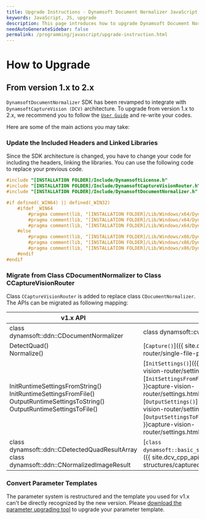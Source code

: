 ```yaml
---
title: Upgrade Instructions - Dynamsoft Document Normalizer JavaScript Edition
keywords: JavaScript, JS, upgrade
description: This page introduces how to upgrade Dynamsoft Document Normalizer
needAutoGenerateSidebar: false
permalink: /programming/javascript/upgrade-instruction.html
---
```


# How to Upgrade

## From version 1.x to 2.x

`DynamsoftDocumentNormalizer` SDK has been revamped to integrate with `DynamsoftCaptureVision (DCV)` architecture. To upgrade from version 1.x to 2.x, we recommend you to follow the [`User Guide`](user-guide/getting-started.md) and re-write your codes.

Here are some of the main actions you may take:

### Update the Included Headers and Linked Libraries

Since the SDK architecture is changed, you have to change your code for including the headers, linking the libraries. You can use the following code to replace your previous code.

```cpp
#include "[INSTALLATION FOLDER]/Include/DynamsoftLicense.h"
#include "[INSTALLATION FOLDER]/Include/DynamsoftCaptureVisionRouter.h"
#include "[INSTALLATION FOLDER]/Include/DynamsoftDocumentNormalizer.h"

#if defined(_WIN64) || defined(_WIN32)
    #ifdef _WIN64
        #pragma comment(lib, "[INSTALLATION FOLDER]/Lib/Windows/x64/DynamsoftLicensex64.lib")
        #pragma comment(lib, "[INSTALLATION FOLDER]/Lib/Windows/x64/DynamsoftCaptureVisionRouterx64.lib")
        #pragma comment(lib, "[INSTALLATION FOLDER]/Lib/Windows/x64/DynamsoftDocumentNormalizerx64.lib")
    #else
        #pragma comment(lib, "[INSTALLATION FOLDER]/Lib/Windows/x86/DynamsoftLicensex86.lib")
        #pragma comment(lib, "[INSTALLATION FOLDER]/Lib/Windows/x86/DynamsoftCaptureVisionRouterx86.lib")
        #pragma comment(lib, "[INSTALLATION FOLDER]/Lib/Windows/x86/DynamsoftDocumentNormalizerx86.lib")
    #endif
#endif
```

### Migrate from Class CDocumentNormalizer to Class CCaptureVisionRouter

Class `CCaptureVisionRouter` is added to replace class `CDocumentNormalizer`. The APIs can be migrated as following mapping:

| v1.x API | v2.x API |
| --- | --- |
| class dynamsoft::ddn::CDocumentNormalizer | class dynamsoft::cvr::CCaptureVisionRouter |
| DetectQuad()<br>Normalize() | [`Capture()`]({{ site.dcv_cpp_api }}capture-vision-router/single-file-processing.md#capture) |
| InitRuntimeSettingsFromString()<br>InitRuntimeSettingsFromFile()<br>OutputRuntimeSettingsToString()<br>OutputRuntimeSettingsToFile() | [`InitSettings()`]({{ site.dcv_cpp_api }}capture-vision-router/settings.html#initsettings)<br>[`InitSettingsFromFile()`]({{ site.dcv_cpp_api }}capture-vision-router/settings.html#initsettingsfromfile)<br>[`OutputSettings()`]({{ site.dcv_cpp_api }}capture-vision-router/settings.html#outputsettings)<br>[`OutputSettingsToFile()`]({{ site.dcv_cpp_api }}capture-vision-router/settings.html#outputsettingstofile) |
| class dynamsoft::ddn::CDetectedQuadResultArray<br>class dynamsoft::ddn::CNormalizedImageResult | [`class dynamsoft::basic_structures::CCapturedResultArray`]({{ site.dcv_cpp_api }}core/basic-structures/captured-result-array.html) |

### Convert Parameter Templates

The parameter system is restructured and the template you used for v1.x can't be directly recognized by the new version. Please [download the parameter upgrading tool]() to upgrade your parameter template.